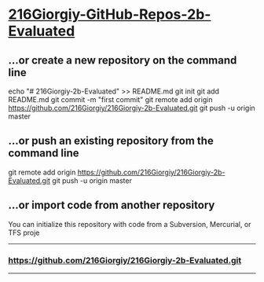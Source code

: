
# [216Giorgiy-GitHub-Repos-2b-Evaluated](https://github.com/216Giorgiy/216Giorgiy-2b-Evaluated/216Giorgiy-GitHub.md)



## …or create a new repository on the command line

echo "# 216Giorgiy-2b-Evaluated" >> README.md
git init
git add README.md
git commit -m "first commit"
git remote add origin https://github.com/216Giorgiy/216Giorgiy-2b-Evaluated.git
git push -u origin master


## …or push an existing repository from the command line

git remote add origin https://github.com/216Giorgiy/216Giorgiy-2b-Evaluated.git
git push -u origin master


## …or import code from another repository

You can initialize this repository with code from a Subversion, Mercurial, or TFS proje


---

### https://github.com/216Giorgiy/216Giorgiy-2b-Evaluated.git

---
